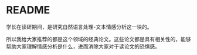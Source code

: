 # README

学长在读研期间，是研究自然语言处理-文本情感分析这一块的。



所以我给大家推荐的都是这个领域的经典论文。这些论文都是具有相关性的，能够帮助大家理解情感分析是什么，进而消除大家对于读论文的恐惧感。



